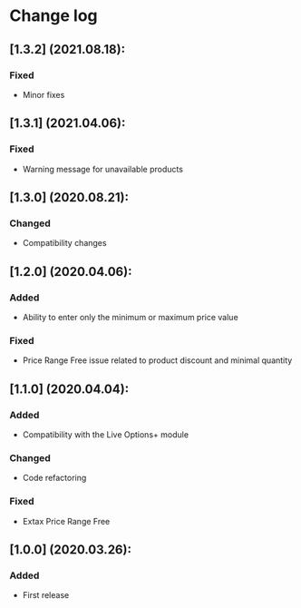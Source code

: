 # Change log

## [1.3.2] (2021.08.18):
### Fixed
- Minor fixes

## [1.3.1] (2021.04.06):
### Fixed
- Warning message for unavailable products

## [1.3.0] (2020.08.21):
### Changed
- Compatibility changes

## [1.2.0] (2020.04.06):
### Added
- Ability to enter only the minimum or maximum price value
### Fixed
- Price Range Free issue related to product discount and minimal quantity

## [1.1.0] (2020.04.04):
### Added
- Compatibility with the Live Options+ module
### Changed
- Code refactoring
### Fixed
- Extax Price Range Free

## [1.0.0] (2020.03.26):
### Added
- First release
